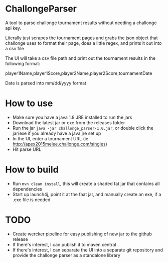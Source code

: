ChallongeParser
=======

A tool to parse challonge tournament results without needing a challonge api key.

Literally just scrapes the tournament pages and grabs the json object that challonge uses to format their page, does a little regex, and prints it out into a csv file

The UI will take a csv file path and print out the tournament results in the following format:

player1Name,player1Score,player2Name,player2Score,tournamentDate

Date is parsed into mm/dd/yyyy format

How to use
=======
- Make sure you have a java 1.8 JRE installed to run the jars
- Download the latest jar or exe from the releases folder
- Run the jar `java -jar challonge_parser-1.0.jar`, or double click the jar/exe if you already have a java jre set up
- In the UI, enter a tournament URL (ie http://apex2015melee.challonge.com/singles)
- Hit parse URL

How to build
=======
- Run `mvn clean install`, this will create a shaded fat jar that contains all dependencies
- Start up launch4j, point it at the faat jar, and manually create an exe, if a .exe file is needed

TODO
=======
- Create wercker pipeline for easy publishing of new jar to the github release
- If there's interest, I can publish it to maven central
- If there's interest, I can separate the UI into a separate git repository and provide the challonge parser as a standalone library
